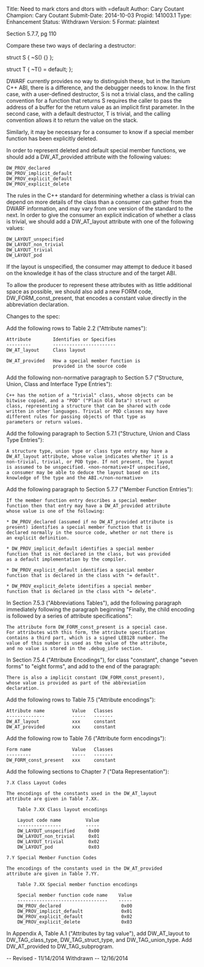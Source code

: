 Title:       Need to mark ctors and dtors with =default
Author:      Cary Coutant
Champion:    Cary Coutant
Submit-Date: 2014-10-03
Propid:      141003.1
Type:        Enhancement
Status:      Withdrawn
Version:     5
Format:      plaintext

Section 5.7.7, pg 110

Compare these two ways of declaring a destructor:

struct S {
   ~S() {}
};

struct T {
   ~T() = default;
};

DWARF currently provides no way to distinguish these, but in the
Itanium C++ ABI, there is a difference, and the debugger needs to
know. In the first case, with a user-defined destructor, S is not
a trivial class, and the calling convention for a function that
returns S requires the caller to pass the address of a buffer for
the return value as an implicit first parameter. In the second
case, with a default destructor, T is trivial, and the calling
convention allows it to return the value on the stack.

Similarly, it may be necessary for a consumer to know if a
special member function has been explicitly deleted.

In order to represent deleted and default special member
functions, we should add a DW_AT_provided attribute with the
following values:

    DW_PROV_declared
    DW_PROV_implicit_default
    DW_PROV_explicit_default
    DW_PROV_explicit_delete

The rules in the C++ standard for determining whether a class is
trivial can depend on more details of the class than a consumer
can gather from the DWARF information, and may vary from one
version of the standard to the next. In order to give the
consumer an explicit indication of whether a class is trivial, we
should add a DW_AT_layout attribute with one of the following
values:

    DW_LAYOUT_unspecified
    DW_LAYOUT_non_trivial
    DW_LAYOUT_trivial
    DW_LAYOUT_pod

If the layout is unspecified, the consumer may attempt to
deduce it based on the knowledge it has of the class structure
and of the target ABI.

To allow the producer to represent these attributes with as
little additional space as possible, we should also add a new
FORM code, DW_FORM_const_present, that encodes a constant
value directly in the abbreviation declaration.


Changes to the spec:

Add the following rows to Table 2.2 ("Attribute names"):

    Attribute        Identifies or Specifies
    ---------        -----------------------
    DW_AT_layout     Class layout

    DW_AT_provided   How a special member function is
                     provided in the source code

Add the following non-normative paragraph to Section 5.7
("Structure, Union, Class and Interface Type Entries"):

    C++ has the notion of a "trivial" class, whose objects can be
    bitwise copied, and a "POD" ("Plain Old Data") struct or
    class, representing a structure that can be shared with code
    written in other languages. Trivial or POD classes may have
    different rules for passing objects of that type as
    parameters or return values.

Add the following paragraph to Section 5.7.1 ("Structure, Union
and Class Type Entries"):

    A structure type, union type or class type entry may have a
    DW_AT_layout attribute, whose value indicates whether it is a
    non-trivial, trivial, or POD type. If not present, the layout
    is assumed to be unspecified. <non-normative>If unspecified,
    a consumer may be able to deduce the layout based on its
    knowledge of the type and the ABI.</non-normative>

Add the following paragraph to Section 5.7.7 ("Member Function
Entries"):

    If the member function entry describes a special member
    function then that entry may have a DW_AT_provided attribute
    whose value is one of the following:

    * DW_PROV_declared (assumed if no DW_AT_provided attribute is
    present) identifies a special member function that is
    declared normally in the source code, whether or not there is
    an explicit definition.

    * DW_PROV_implicit_default identifies a special member
    function that is not declared in the class, but was provided
    as a default implementation by the compiler.

    * DW_PROV_explicit_default identifies a special member
    function that is declared in the class with "= default".

    * DW_PROV_explicit_delete identifies a special member
    function that is declared in the class with "= delete".

In Section 7.5.3 ("Abbreviations Tables"), add the following
paragraph immediately following the paragraph beginning "Finally,
the child encoding is followed by a series of attribute
specifications":

    The attribute form DW_FORM_const_present is a special case.
    For attributes with this form, the attribute specification
    contains a third part, which is a signed LEB128 number. The
    value of this number is used as the value of the attribute,
    and no value is stored in the .debug_info section.

In Section 7.5.4 ("Attribute Encodings"), for class "constant",
change "seven forms" to "eight forms", and add to the end of the
paragraph:

    There is also a implicit constant (DW_FORM_const_present),
    whose value is provided as part of the abbreviation
    declaration.

Add the following rows to Table 7.5 ("Attribute encodings"):

    Attribute name          Value   Classes
    --------------          -----   -------
    DW_AT_layout            xxx     constant
    DW_AT_provided          xxx     constant

Add the following row to Table 7.6 ("Attribute form encodings"):

    Form name               Value   Classes
    ---------               -----   -------
    DW_FORM_const_present   xxx     constant

Add the following sections to Chapter 7 ("Data Representation"):

    7.X Class Layout Codes
    
    The encodings of the constants used in the DW_AT_layout
    attribute are given in Table 7.XX.

        Table 7.XX Class layout encodings

        Layout code name         Value
        ----------------         -----
        DW_LAYOUT_unspecified     0x00
        DW_LAYOUT_non_trivial     0x01
        DW_LAYOUT_trivial         0x02
        DW_LAYOUT_pod             0x03

    7.Y Special Member Function Codes

    The encodings of the constants used in the DW_AT_provided
    attribute are given in Table 7.YY.

        Table 7.XX Special member function encodings

        Special member function code name    Value
        ---------------------------------    -----
        DW_PROV_declared                      0x00
        DW_PROV_implicit_default              0x01
        DW_PROV_explicit_default              0x02
        DW_PROV_explicit_delete               0x03

In Appendix A, Table A.1 ("Attributes by tag value"), add
DW_AT_layout to DW_TAG_class_type, DW_TAG_struct_type, and
DW_TAG_union_type. Add DW_AT_provided to DW_TAG_subprogram.

--
Revised - 11/14/2014
Withdrawn -- 12/16/2014
